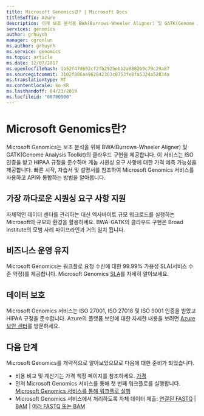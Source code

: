 ```yaml
---
title: Microsoft Genomics란? | Microsoft Docs
titleSuffix: Azure
description: 이제 보조 분석용 BWA(Burrows-Wheeler Aligner) 및 GATK(Genome Analysis Toolkit)의 클라우드 구현을 제공하는 게놈 시퀀싱을 Microsoft Genomics에서 사용할 수 있는 방법을 알아봅니다. Microsoft Genomics는 ISO 인증을 받았으며 HIPAA 규정을 준수합니다.
services: genomics
author: grhuynh
manager: cgronlun
ms.author: grhuynh
ms.service: genomics
ms.topic: article
ms.date: 12/07/2017
ms.openlocfilehash: 1b52f47d692cf2fb2925ebb2a9882b9c79c29a87
ms.sourcegitcommit: 3102f886aa962842303c8753fe8fa5324a52834a
ms.translationtype: MT
ms.contentlocale: ko-KR
ms.lasthandoff: 04/23/2019
ms.locfileid: "60780900"
---
```

# <a name="what-is-microsoft-genomics"></a>Microsoft Genomics란?
Microsoft Genomics는 보조 분석을 위해 BWA(Burrows-Wheeler Aligner) 및 GATK(Genome Analysis Toolkit)의 클라우드 구현을 제공합니다. 이 서비스는 ISO 인증을 받고 HIPAA 규정을 준수하며 게놈 시퀀싱 요구 사항에 대한 가격 예측 가능성을 제공합니다. 빠른 시작, 자습서 및 설명서를 참조하여 Microsoft Genomics 서비스를 사용하고 API와 통합하는 방법을 알아봅니다.

## <a name="support-your-most-demanding-sequencing-needs"></a>가장 까다로운 시퀀싱 요구 사항 지원
자체적인 데이터 센터를 관리하는 대신 엑사바이트 규모 워크로드를 실행하는 Microsoft의 규모와 환경을 활용하세요. BWA-GATK의 클라우드 구현은 Broad Institute의 모범 사례 파이프라인과 거의 일치 됩니다.


## <a name="keep-your-business-running"></a>비즈니스 운영 유지
Microsoft Genomics는 워크플로 요청 수신에 대한 99.99% 가용성 SLA(서비스 수준 약정)를 제공합니다. Microsoft Genomics [SLA](https://azure.microsoft.com/support/legal/sla/genomics/v1_0/)를 자세히 알아보세요.


## <a name="secure-your-data"></a>데이터 보호
Microsoft Genomics 서비스는 ISO 27001, ISO 27018 및 ISO 9001 인증을 받았고 HIPAA 규정을 준수합니다. Azure의 플랫폼 보안에 대한 자세한 내용을 보려면 [Azure 보안 센터](https://www.microsoft.com/en-us/trustcenter/security)를 방문하세요.


## <a name="next-steps"></a>다음 단계
Microsoft Genomics를 개략적으로 알아보았으므로 다음에 대한 준비가 되었습니다.
- 비용 비교 및 계산기는 가격 책정 페이지를 참조하세요. [가격](https://azure.microsoft.com/pricing/details/genomics/)
- 먼저 Microsoft Genomics 서비스를 통해 첫 번째 워크플로를 실행합니다. [Microsoft Genomics 서비스를 통해 워크플로 실행](quickstart-run-genomics-workflow-portal.md)
- Microsoft Genomics 서비스에서 처리하도록 자체 데이터 제출: [연결된 FASTQ](quickstart-input-pair-FASTQ.md) | [BAM](quickstart-input-BAM.md) | [여러 FASTQ 또는 BAM](quickstart-input-multiple.md) 

